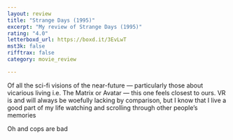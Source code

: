 ```yaml
---
layout: review
title: "Strange Days (1995)"
excerpt: "My review of Strange Days (1995)"
rating: "4.0"
letterboxd_url: https://boxd.it/3EvLwT
mst3k: false
rifftrax: false
category: movie_review

---
```


Of all the sci-fi visions of the near-future — particularly those about vicarious living i.e. The Matrix or Avatar — this one feels closest to ours. VR is and will always be woefully lacking by comparison, but I know that I live a good part of my life watching and scrolling through other people’s memories

Oh and cops are bad
